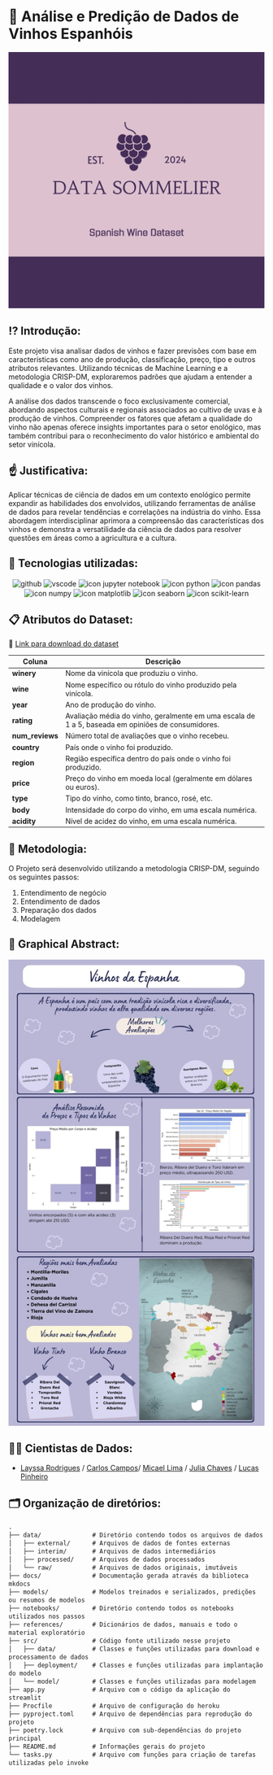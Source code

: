 # 🍷 Análise e Predição de Dados de Vinhos Espanhóis 
![alt text](images/logo/logo_data_somelier.png)

## ⁉️ Introdução:

Este projeto visa analisar dados de vinhos e fazer previsões com base em características como ano de produção, classificação, preço, tipo e outros atributos relevantes. Utilizando técnicas de Machine Learning e a metodologia CRISP-DM, exploraremos padrões que ajudam a entender a qualidade e o valor dos vinhos.

A análise dos dados transcende o foco exclusivamente comercial, abordando aspectos culturais e regionais associados ao cultivo de uvas e à produção de vinhos. Compreender os fatores que afetam a qualidade do vinho não apenas oferece insights importantes para o setor enológico, mas também contribui para o reconhecimento do valor histórico e ambiental do setor vinícola.

## ☝️ Justificativa:

Aplicar técnicas de ciência de dados em um contexto enológico permite expandir as habilidades dos envolvidos, utilizando ferramentas de análise de dados para revelar tendências e correlações na indústria do vinho. Essa abordagem interdisciplinar aprimora a compreensão das características dos vinhos e demonstra a versatilidade da ciência de dados para resolver questões em áreas como a agricultura e a cultura.

## 📱 Tecnologias utilizadas:

<div align="center" style="display: inline_block">
<img align="center" alt="github" src="https://img.shields.io/badge/GitHub-181717?style=for-the-badge&logo=github&logoColor=white" />
<img align="center" alt="vscode" src="https://img.shields.io/badge/Visual_Studio_Code-0078D4?style=for-the-badge&logo=visual%20studio%20code&logoColor=white" /> 
<img align="center" src="https://img.shields.io/badge/Jupyter_Notebook-F37626?style=for-the-badge&logo=jupyter&logoColor=white" alt="icon jupyter notebook">
<img align="center" src="https://img.shields.io/badge/Python-133DAB?style=for-the-badge&logo=python&logoColor=y1CC0C0" alt="icon python" >
<img align="center" src="https://img.shields.io/badge/Pandas-150458?style=for-the-badge&logo=pandas&logoColor=white" alt="icon pandas">
<img align="center" src="https://img.shields.io/badge/NumPy-013243?style=for-the-badge&logo=numpy&logoColor=white" alt="icon numpy">
<img align="center" src="https://img.shields.io/badge/Matplotlib-0B2C4A?style=for-the-badge&logo=python&logoColor=white" alt="icon matplotlib">
<img align="center" src="https://img.shields.io/badge/Seaborn-4C4C4C?style=for-the-badge&logo=python&logoColor=white" alt="icon seaborn">
<img align="center" src="https://img.shields.io/badge/Scikit--learn-F7931E?style=for-the-badge&logo=scikit-learn&logoColor=white" alt="icon scikit-learn">
</div>

## 📋 Atributos do Dataset:

📍 [Link para download do dataset](https://www.kaggle.com/datasets/fedesoriano/spanish-wine-quality-dataset)

| **Coluna**         | **Descrição**                                                                                       |
|--------------------|---------------------------------------------------------------------------------------------------|
| **winery**         | Nome da vinícola que produziu o vinho.                                                            |
| **wine**           | Nome específico ou rótulo do vinho produzido pela vinícola.                                       |
| **year**           | Ano de produção do vinho.                                                                         |
| **rating**         | Avaliação média do vinho, geralmente em uma escala de 1 a 5, baseada em opiniões de consumidores. |
| **num_reviews**    | Número total de avaliações que o vinho recebeu.                                                   |
| **country**        | País onde o vinho foi produzido.                                                                  |
| **region**         | Região específica dentro do país onde o vinho foi produzido.                                      |
| **price**          | Preço do vinho em moeda local (geralmente em dólares ou euros).                                    |
| **type**           | Tipo do vinho, como tinto, branco, rosé, etc.                                                     |
| **body**           | Intensidade do corpo do vinho, em uma escala numérica.                                            |
| **acidity**        | Nível de acidez do vinho, em uma escala numérica.                                                 |


## 🏫 Metodologia:

O Projeto será desenvolvido utilizando a metodologia CRISP-DM, seguindo os seguintes passos:

1. Entendimento de negócio
2. Entendimento de dados
3. Preparação dos dados
4. Modelagem

## 🎨 Graphical Abstract:

![alt text](images/logo/VinhosEspanhois.jpg)

## 🧑‍💻 Cientistas de Dados:
 - [Layssa Rodrigues](https://github.com/laayrd) / [Carlos Campos](https://github.com/carloscamposb)/ [Micael Lima](https://github.com/micaellimaj) / [Julia Chaves](https://github.com/liapsps) / [Lucas Pinheiro](https://github.com/Lucas-p00)

   
## 🗂️ Organização de diretórios:


```
.
├── data/              # Diretório contendo todos os arquivos de dados
│   ├── external/      # Arquivos de dados de fontes externas
│   ├── interim/       # Arquivos de dados intermediários
│   ├── processed/     # Arquivos de dados processados
│   └── raw/           # Arquivos de dados originais, imutáveis
├── docs/              # Documentação gerada através da biblioteca mkdocs
├── models/            # Modelos treinados e serializados, predições ou resumos de modelos
├── notebooks/         # Diretório contendo todos os notebooks utilizados nos passos
├── references/        # Dicionários de dados, manuais e todo o material exploratório
├── src/               # Código fonte utilizado nesse projeto
│   ├── data/          # Classes e funções utilizadas para download e processamento de dados
│   ├── deployment/    # Classes e funções utilizadas para implantação do modelo
│   └── model/         # Classes e funções utilizadas para modelagem
├── app.py             # Arquivo com o código da aplicação do streamlit
├── Procfile           # Arquivo de configuração do heroku
├── pyproject.toml     # Arquivo de dependências para reprodução do projeto
├── poetry.lock        # Arquivo com sub-dependências do projeto principal
├── README.md          # Informações gerais do projeto
└── tasks.py           # Arquivo com funções para criação de tarefas utilizadas pelo invoke

```
